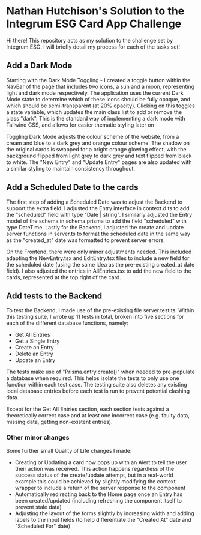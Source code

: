 # Nathan Hutchison's Solution to the Integrum ESG Card App Challenge

Hi there! This repository acts as my solution to the challenge set by Integrum ESG. I will briefly detail my process for each of the tasks set!

## Add a Dark Mode

Starting with the Dark Mode Toggling - I created a toggle button within the NavBar of the page that includes two icons, a sun and a moon, representing light and dark mode respectively. The application uses the current Dark Mode state to determine which of these icons should be fully opaque, and which should be semi-transparent (at 20% opacity). Clicking on this toggles a state variable, which updates the main class list to add or remove the class "dark". This is the standard way of implementing a dark mode with Tailwind CSS, and allows for easier thematic styling later on

Toggling Dark Mode adjusts the colour scheme of the website, from a cream and blue to a dark grey and orange colour scheme. The shadow on the original cards is swapped for a bright orange glowing effect, with the background flipped from light grey to dark grey and text flipped from black to white. The "New Entry" and "Update Entry" pages are also updated with a similar styling to maintain consistency throughout.


## Add a Scheduled Date to the cards

The first step of adding a Scheduled Date was to adjust the Backend to support the extra field. I adjusted the Entry interface in context.d.ts to add the "scheduled" field with type "Date | string". I similarly adjusted the Entry model of the schema in schema.prisma to add the field "scheduled" with type DateTime. Lastly for the Backend, I adjusted the create and update server functions in server.ts to format the scheduled date in the same way as the "created_at" date was formatted to prevent server errors.

On the Frontend, there were only minor adjustments needed. This included adapting the NewEntry.tsx and EditEntry.tsx files to include a new field for the scheduled date (using the same idea as the pre-existing created_at date field). I also adjusted the entries in AllEntries.tsx to add the new field to the cards, represented at the top right of the card.


## Add tests to the Backend

To test the Backend, I made use of the pre-existing file server.test.ts. Within this testing suite, I wrote up 11 tests in total, broken into five sections for each of the different database functions, namely:

* Get All Entries
* Get a Single Entry
* Create an Entry
* Delete an Entry
* Update an Entry

The tests make use of "Prisma.entry.create()" when needed to pre-populate a database when required. This helps isolate the tests to only use one function within each test case. The testing suite also deletes any existing local database entries before each test is run to prevent potential clashing data.

Except for the Get All Entries section, each section tests against a theoretically correct case and at least one incorrect case (e.g. faulty data, missing data, getting non-existent entries). 


### Other minor changes

Some further small Quality of Life changes I made:

* Creating or Updating a card now pops up with an Alert to tell the user their action was received. This action happens regardless of the success status of the create/update attempt, but in a real-world example this could be achieved by slightly modifying the context wrapper to include a return of the server response to the component
* Automatically redirecting back to the Home page once an Entry has been created/updated (including refreshing the component itself to prevent stale data) 
* Adjusting the layout of the forms slightly by increasing width and adding labels to the input fields (to help differentiate the "Created At" date and "Scheduled For" date)
